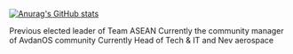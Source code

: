 

[![Anurag's GitHub stats](https://github-readme-stats.vercel.app/api?username=StoneMcYT)](https://github.com/anuraghazra/github-readme-stats)



Previous elected leader of Team ASEAN
Currently the community manager of AvdanOS community
Currently Head of Tech & IT and Nev aerospace 
